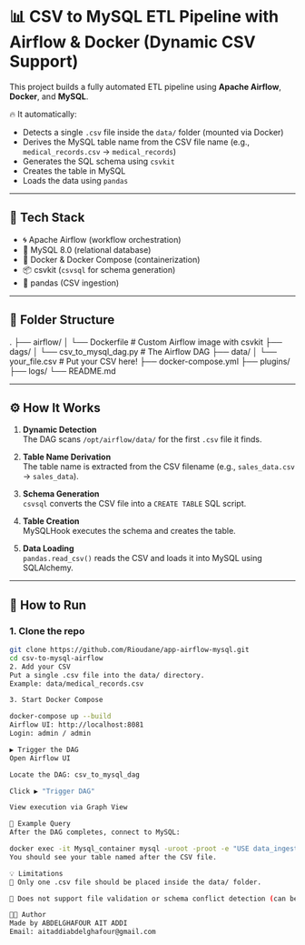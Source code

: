 # 📊 CSV to MySQL ETL Pipeline with Airflow & Docker (Dynamic CSV Support)

This project builds a fully automated ETL pipeline using **Apache Airflow**, **Docker**, and **MySQL**.

🔥 It automatically:
- Detects a single `.csv` file inside the `data/` folder (mounted via Docker)
- Derives the MySQL table name from the CSV file name (e.g., `medical_records.csv` → `medical_records`)
- Generates the SQL schema using `csvkit`
- Creates the table in MySQL
- Loads the data using `pandas`

---

## 🧱 Tech Stack

- 🌀 Apache Airflow (workflow orchestration)
- 🐬 MySQL 8.0 (relational database)
- 🐳 Docker & Docker Compose (containerization)
- 📦 csvkit (`csvsql` for schema generation)
- 🐼 pandas (CSV ingestion)

---

## 📁 Folder Structure

.
├── airflow/
│ └── Dockerfile # Custom Airflow image with csvkit
├── dags/
│ └── csv_to_mysql_dag.py # The Airflow DAG
├── data/
│ └── your_file.csv # Put your CSV here!
├── docker-compose.yml
├── plugins/
├── logs/
└── README.md

---

## ⚙️ How It Works

1. **Dynamic Detection**  
   The DAG scans `/opt/airflow/data/` for the first `.csv` file it finds.

2. **Table Name Derivation**  
   The table name is extracted from the CSV filename (e.g., `sales_data.csv` → `sales_data`).

3. **Schema Generation**  
   `csvsql` converts the CSV file into a `CREATE TABLE` SQL script.

4. **Table Creation**  
   MySQLHook executes the schema and creates the table.

5. **Data Loading**  
   `pandas.read_csv()` reads the CSV and loads it into MySQL using SQLAlchemy.

---

## 🚀 How to Run

### 1. Clone the repo

```bash
git clone https://github.com/Rioudane/app-airflow-mysql.git
cd csv-to-mysql-airflow
2. Add your CSV
Put a single .csv file into the data/ directory.
Example: data/medical_records.csv

3. Start Docker Compose

docker-compose up --build
Airflow UI: http://localhost:8081
Login: admin / admin

▶️ Trigger the DAG
Open Airflow UI

Locate the DAG: csv_to_mysql_dag

Click ▶️ "Trigger DAG"

View execution via Graph View

🧪 Example Query
After the DAG completes, connect to MySQL:

docker exec -it Mysql_container mysql -uroot -proot -e "USE data_ingestion; SHOW TABLES;"
You should see your table named after the CSV file.

💡 Limitations
🚫 Only one .csv file should be placed inside the data/ folder.

🚫 Does not support file validation or schema conflict detection (can be added later).

👨‍💻 Author
Made by ABDELGHAFOUR AIT ADDI 
Email: aitaddiabdelghafour@gmail.com
